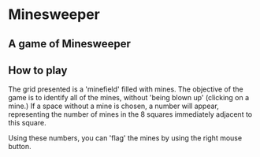 # Minesweeper

## A game of Minesweeper

## How to play
The grid presented is a 'minefield' filled with mines. The objective of the game is to identify all of the mines, without 'being blown up' (clicking on a mine.) If a space without a mine is chosen, a number will appear, representing the number of mines in the 8 squares immediately adjacent to this square. 

Using these numbers, you can 'flag' the mines by using the right mouse button.

